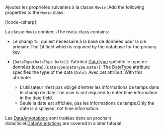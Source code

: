 <span data-ttu-id="f2e9c-101">Ajoutez les propriétés suivantes à la classe `Movie` :</span><span class="sxs-lookup"><span data-stu-id="f2e9c-101">Add the following properties to the `Movie` class:</span></span>

[!code-csharp[](~/tutorials/first-mvc-app/start-mvc/sample/MvcMovie22/Models/Movie.cs?name=snippet1)]

<span data-ttu-id="f2e9c-102">La classe `Movie` contient :</span><span class="sxs-lookup"><span data-stu-id="f2e9c-102">The `Movie` class contains:</span></span>

* <span data-ttu-id="f2e9c-103">Le champ `Id`, qui est nécessaire à la base de données pour la clé primaire.</span><span class="sxs-lookup"><span data-stu-id="f2e9c-103">The `Id` field which is required by the database for the primary key.</span></span>
* <span data-ttu-id="f2e9c-104">`[DataType(DataType.Date)]`:  l’attribut [DataType](/dotnet/api/microsoft.aspnetcore.mvc.dataannotations.internal.datatypeattributeadapter) spécifie le type de données (`Date`).</span><span class="sxs-lookup"><span data-stu-id="f2e9c-104">`[DataType(DataType.Date)]`:  The [DataType](/dotnet/api/microsoft.aspnetcore.mvc.dataannotations.internal.datatypeattributeadapter) attribute specifies the type of the data (`Date`).</span></span> <span data-ttu-id="f2e9c-105">Avec cet attribut :</span><span class="sxs-lookup"><span data-stu-id="f2e9c-105">With this attribute:</span></span>

  * <span data-ttu-id="f2e9c-106">L’utilisateur n’est pas obligé d’entrer les informations de temps dans le champ de date.</span><span class="sxs-lookup"><span data-stu-id="f2e9c-106">The user is not required to enter time information in the date field.</span></span>
  * <span data-ttu-id="f2e9c-107">Seule la date est affichée, pas les informations de temps.</span><span class="sxs-lookup"><span data-stu-id="f2e9c-107">Only the date is displayed, not time information.</span></span>

<span data-ttu-id="f2e9c-108">Les [DataAnnotations](/dotnet/api/system.componentmodel.dataannotations) sont traitées dans un prochain didacticiel.</span><span class="sxs-lookup"><span data-stu-id="f2e9c-108">[DataAnnotations](/dotnet/api/system.componentmodel.dataannotations) are covered in a later tutorial.</span></span>